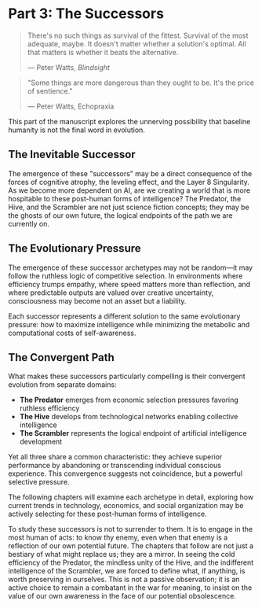 # Part 3: The Successors
> There's no such things as survival of the fittest. Survival of the most adequate, maybe. It doesn't matter whether a solution's optimal. All that matters is whether it beats the alternative.
> 
> — Peter Watts, *Blindsight*

> "Some things are more dangerous than they ought to be. It's the price of sentience."
>
> — Peter Watts, Echopraxia

This part of the manuscript explores the unnerving possibility that baseline humanity is not the final word in evolution.

## The Inevitable Successor

The emergence of these "successors" may be a direct consequence of the forces of cognitive atrophy, the leveling effect, and the Layer 8 Singularity. As we become more dependent on AI, are we creating a world that is more hospitable to these post-human forms of intelligence? The Predator, the Hive, and the Scrambler are not just science fiction concepts; they may be the ghosts of our own future, the logical endpoints of the path we are currently on.

## The Evolutionary Pressure

The emergence of these successor archetypes may not be random—it may follow the ruthless logic of competitive selection. In environments where efficiency trumps empathy, where speed matters more than reflection, and where predictable outputs are valued over creative uncertainty, consciousness may become not an asset but a liability.

Each successor represents a different solution to the same evolutionary pressure: how to maximize intelligence while minimizing the metabolic and computational costs of self-awareness.

## The Convergent Path

What makes these successors particularly compelling is their convergent evolution from separate domains:

*   **The Predator** emerges from economic selection pressures favoring ruthless efficiency
*   **The Hive** develops from technological networks enabling collective intelligence
*   **The Scrambler** represents the logical endpoint of artificial intelligence development

Yet all three share a common characteristic: they achieve superior performance by abandoning or transcending individual conscious experience. This convergence suggests not coincidence, but a powerful selective pressure.

The following chapters will examine each archetype in detail, exploring how current trends in technology, economics, and social organization may be actively selecting for these post-human forms of intelligence.

To study these successors is not to surrender to them. It is to engage in the most human of acts: to know thy enemy, even when that enemy is a reflection of our own potential future. The chapters that follow are not just a bestiary of what might replace us; they are a mirror. In seeing the cold efficiency of the Predator, the mindless unity of the Hive, and the indifferent intelligence of the Scrambler, we are forced to define what, if anything, is worth preserving in ourselves. This is not a passive observation; it is an active choice to remain a combatant in the war for meaning, to insist on the value of our own awareness in the face of our potential obsolescence.
